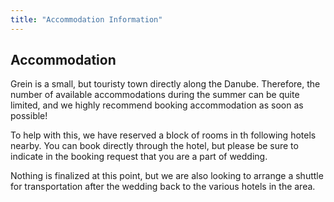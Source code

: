 ```yaml
---
title: "Accommodation Information"
---
```


## Accommodation

Grein is a small, but touristy town directly along the Danube. Therefore, the number of available accommodations during the summer can be quite limited, and we highly recommend booking accommodation as soon as possible!

To help with this, we have reserved a block of rooms in th following hotels nearby. You can book directly through the hotel, but please be sure to indicate in the booking request that you are a part of wedding.

Nothing is finalized at this point, but we are also looking to arrange a shuttle for transportation after the wedding back to the various hotels in the area.
